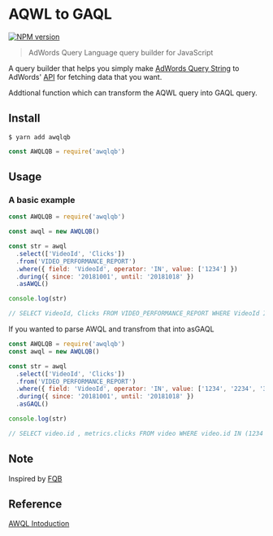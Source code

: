 # AQWL to GAQL

[![NPM version][npm-image]][npm-url]

> AdWords Query Language query builder for JavaScript

A query builder that helps you simply make [AdWords Query String](https://developers.google.com/adwords/api/docs/guides/awql) to AdWords' [API](https://developers.google.com/adwords/api/docs/guides/start) for fetching data that you want.

Addtional function which can transform the AQWL query into GAQL query.

## Install

```shell
$ yarn add awqlqb
```

```js
const AWQLQB = require('awqlqb')
```

## Usage

### A basic example

```js
const AWQLQB = require('awqlqb')

const awql = new AWQLQB()

const str = awql
  .select(['VideoId', 'Clicks'])
  .from('VIDEO_PERFORMANCE_REPORT')
  .where({ field: 'VideoId', operator: 'IN', value: ['1234'] })
  .during({ since: '20181001', until: '20181018' })
  .asAWQL()

console.log(str)

// SELECT VideoId, Clicks FROM VIDEO_PERFORMANCE_REPORT WHERE VideoId IN [1234] DURING 20181001, 20181018
```

If you wanted to parse AWQL and transfrom that into asGAQL

```js
const AWQLQB = require('awqlqb')
const awql = new AWQLQB()

const str = awql
  .select(['VideoId', 'Clicks'])
  .from('VIDEO_PERFORMANCE_REPORT')
  .where({ field: 'VideoId', operator: 'IN', value: ['1234', '2234', '3234'] })
  .during({ since: '20181001', until: '20181018' })
  .asGAQL()

console.log(str)

// SELECT video.id , metrics.clicks FROM video WHERE video.id IN (1234 , 2234 , 3234) BETWEEN 2018-10-01, 2018-10-18
```

## Note

Inspired by [FQB](https://github.com/chunkai1312/fqb)

## Reference

[AWQL Intoduction](https://developers.google.com/adwords/api/docs/guides/awql)

[npm-image]: https://img.shields.io/npm/v/awqlqb.svg
[npm-url]: https://npmjs.org/package/awqlqb
